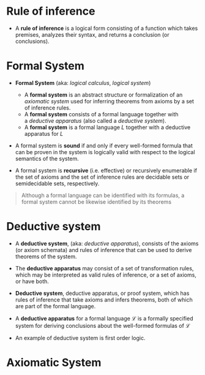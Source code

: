 
# Rule of inference

- A **rule of inference** is a logical form consisting of a function which takes premises, analyzes their syntax, and returns a conclusion (or conclusions).

# Formal System

- **Formal System** (aka: _logical calculus_, _logical system_)
	- A **formal system** is an abstract structure or formalization of an *axiomatic system* used for inferring theorems from axioms by a set of inference rules.
	- A **formal system** consists of a formal language together with a *deductive apparatus* (also called a _deductive system_).
	- A **formal system** is a formal language $L$ together with a deductive apparatus for $L$


- A formal system is **sound** if and only if every well-formed formula that can be proven in the system is logically valid with respect to the logical semantics of the system.
- A formal system is **recursive** (i.e. effective) or recursively enumerable if the set of axioms and the set of inference rules are decidable sets or semidecidable sets, respectively.

> Although a formal language can be identified with its formulas, a formal system cannot be likewise identified by its theorems

# Deductive system

- A **deductive system**, (aka: *deductive apparatus*), consists of the axioms (or axiom schemata) and rules of inference that can be used to derive theorems of the system.
- The **deductive apparatus** may consist of a set of transformation rules, which may be interpreted as valid rules of inference, or a set of axioms, or have both.
- **Deductive system**, deductive apparatus, or proof system, which has rules of inference that take axioms and infers theorems, both of which are part of the formal language.

- A **deductive apparatus** for a formal language $\mathcal{L}$ is a formally specified system for deriving conclusions about the well-formed formulas of $\mathcal{L}$

- An example of deductive system is first order logic.

# Axiomatic System